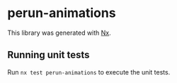 # perun-animations

This library was generated with [Nx](https://nx.dev).

## Running unit tests

Run `nx test perun-animations` to execute the unit tests.
